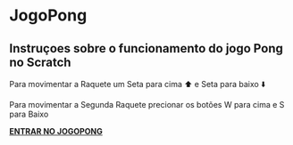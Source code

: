 # JogoPong
## Instruçoes sobre o funcionamento do jogo Pong no Scratch
Para movimentar a Raquete um Seta para cima ⬆️ e Seta para baixo ⬇️

Para movimentar a Segunda Raquete precionar os botões W para cima e S para Baixo 

[**ENTRAR NO JOGOPONG**](https://scratch.mit.edu/projects/648604252)
